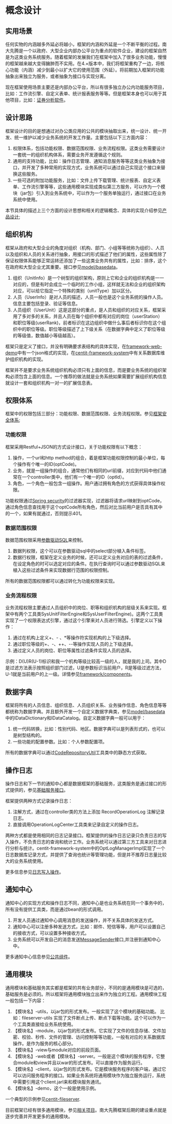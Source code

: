 # 概念设计

## 实用场景
任何实物的内涵越多外延必将越小，框架的内涵和外延是一个不断平衡的过程。南大先腾是一个以政府、大型企业内部办公平台为重点的软件企业，建设的框架自然是为这类业务系统服务。随着框架的发展我们在框架中加入了很多业务功能，慢慢的框架越来越大变得臃肿而不实用。在4.×版本中，我们将框架重构了一边，将核心功能（内涵）减少到最小以扩大它的使用范围（外延）。将前期加入框架的功能抽象出来独立为服务，或者抽象为接口与实现分离。

现在框架使用场景主要还是内部办公平台，所以有很多独立办公内功能服务项目，比如：工作流引擎、自定义表单、统计报表服务等等。但是框架本身也可以用于其他项目，比如：[证券分析软件](http://demo.centit.com/smas)。

## 设计思路

框架设计的目的是想通过对办公类应用的公共的模块抽取出来，统一设计、统一开发、统一维护以减少业务系统的开发工作量。主要包括以下三方面内容：
1. 权限体系，包括功能权限、数据范围权限、业务流程权限。这类业务需要设计一套统一的组织机构体系，需要业务开发遵循这个规则。
2. 通用的支持功能，比如：操作日志管理、通知消息服务等等这类业务抽象为接口，并开发了多种常用的实现方式，业务系统可以通过自己实现这个接口来替换这些服务。
3. 一些可选的附加功能服务，比如：文件上传下载管理、统计报表、自定义表单、工作流引擎等等，这些通用模块实现成类似第三方服务，可以作为一个模块（jar包）引入到业务系统中，可以作为一个服务单独运行，通过接口在业务系统中使用。

本节具体的描述上三个方面的设计思想和相关的逻辑概念、具体的实现介绍参见[产品设计](./product_design.html);

## 组织机构

框架从政府和大型企业的角度对组织（机构、部门、小组等等统称为组织）、人员以及组织和人员的关系进行抽象，用接口的形式描述了他们的属性，这些属性除了保证权限体系能够正常运转还添加了一些这类业务共有的属性，比如：排序，这个在政府和大型企业尤其重要。接口参见[model/basedata](https://github.com/ndxt/centit-framework/tree/master/framework-core/src/main/java/com/centit/framework/model/basedata)。
1. 组织（UnitInfo）是一个树型的组织架构，原则上它和企业的组织机构是一一对应的，但是有时会成立一个临时的工作小组，这样就无法和企业的组织架构对应，可以给它指定一个特殊的类别（unitType）加以区分。
2. 人员（UserInfo）是对人员的描述，人员一般也是这个业务系统的操作人员。信息主要包括登录、验证等信息。
3. 人员组织（UserUnit）这是这部分的重点，是人员和组织的对应关系，框架采用了多对多的关系，并且人员在每个组织中都有对应的岗位（userStation）和职位等级(userRank)，前者标识在这边组织中做什么事后者标识你在这个组织中的职位等级。职位等级描述了上下级关系（在数据字典中定义了职位等级的等级值，数值越小等级越高）。

框架只是定义了接口，并没有明确要求表结构的具体实现，在[framework-web-demo](https://github.com/ndxt/centit-framework/tree/master/framework-web-demo)中有一个json格式的实现，在[centit-framework-system](https://github.com/ndxt/centit-framework-system)中有关系数据库维护组织机构的实现。

框架并不是要求业务系统组织机构必须只有上面的信息，而是要业务系统的组织架构必须包含上面的信息。一个推荐的做法就是业务系统如果需要扩展组织机构信息就设计一套和组织机构一对一的扩展信息表。

## 权限体系

框架中的权限包括三部分：功能权限、数据范围权限、业务流程权限。参见[框架安全体系](https://github.com/ndxt/centit-framework/tree/master/framework-security/src/main/java/com/centit/framework/security);

### 功能权限

框架采用Restful+JSON的方式设计接口，关于功能权限有以下概念：
1. 操作，一个url和http method的组合，着是框架功能权限控制的最小单位，每个操作有个唯一的ID(optCode)。
2. 业务，就是一组操作的组合，通常他们有相同的url前缀，对应到代码中他们通常在一个controller类中，他们有一个唯一的ID（optId）。
3. 角色，一个角色一般包含一组操作。用户通过拥有角色的方式获得具体操作权限。

功能权限通过[Spring security](https://docs.spring.io/spring-security/site/docs/current/guides/html5/)的过滤器实现，过滤器将请求url映射到optCode，通过角色信息查找用于这个optCode所有角色，然后对比当前用户是否具有其中的一个，如果有就通过，否则提示401。

### 数据范围权限

数据范围权限采用[参数驱动SQL](./technical_design.html#参数驱动sql)来控制。
1. 数据列权限，这个可以在参数驱动sql中的select部分植入条件标签。
2. 数据行权限，框架在定义业务的时候，还可以定义业务对应的表的过滤条件，在设定角色的时可以选定对应的条件。在执行查询时可以通过参数驱动SQL来植入这些过滤条件来实现数据行范围的权限控制。

所有的数据范围权限都可以通过转化为功能权限来实现。

### 业务流程权限

业务流程权限主要通过人员组织中的岗位、职等和组织机构的层级关系来实现。框架中有两个工具类SysUnitFilterEngine和SysUserFilterEngine)。这两个工具类实现了一个权限表达式引擎，通过这个引擎来对人员进行筛选。引擎定义以下操作：
1. 通过在机构上定义+、- 、*等操作符实现机构的上下级选择。
2. 通过职位等级的+、-、++、--等操作实现人员的上下级选择。
3. 通过定义人员的岗位、职位等属性过滤条件实现人员的选择。

示例：D(U)R(U-1)标识和我一个机构等级比较高一级的人，就是我的上司。其中D是过滤方法表示按照组织部门过滤，U是参数标识当前用户，R是等级过滤方法，U-1就是当前用户的上一级。详情参见[framework/components](https://github.com/ndxt/centit-framework/tree/master/framework-core/src/main/java/com/centit/framework/components)。

## 数据字典

框架将所有的人员信息、组织信息、人员组织关系、业务操作信息、角色信息等等都统称为数据字典。并且额外开发一个自定义数据字典类，参见[model/basedata](https://github.com/ndxt/centit-framework/tree/master/framework-core/src/main/java/com/centit/framework/model/basedata)中的IDataDictionary和IDataCatalog。自定义数据字典一般可以用于：

1. 统一代码转换，比如：性别代码、地区。数据字典可以是列表形式的，也可以是树型结构的。
2. 一些功能的配置参数。比如：个人参数配置项。

所有的数据字典可以通过[CodeRepositoryUtil](https://github.com/ndxt/centit-framework/tree/master/framework-core/src/main/java/com/centit/framework/components)工具类中的静态方式获取。

## 操作日志

操作日志和下一节的通知中心都是数据框架的基础服务，这类服务是通过接口的形式提供的，参见[基础服务接口](https://github.com/ndxt/centit-framework/tree/master/framework-adapter/src/main/java/com/centit/framework/model/adapter)。

框架提供两种方式记录操作日志：
1. 注解方式，通过在controller类的方法上添加 RecordOperationLog 注解记录日志。
2. 直接调用OperationLogCenter工具类来记录自定义的操作日志。

两种方式都是使用相同的日志记录接口。框架提供的操作日志记录只负责日志的写入操作，不负责日志的查询和统计工作。业务系统可以通过第三方工具来对日志进行分析与统计。centit-framework-system中的OptLogManagerImpl实现了一个日志数据库记录方式，并提供了查询也统计等管理功能，但是并不推荐日志量比较大的业务系统使用。

更多信息参见[日志写入操作](https://github.com/ndxt/centit-framework/tree/master/framework-core/src/main/java/com/centit/framework/operationlog)。

## 通知中心

通知中心的实现方式和操作日志不同，通知中心是也业务系统在同一个事务中的，所有没有提供工具类，而是通过bean的形式调用。

1. 开发人员通过通知中心调用消息的发送操作，并不关系具体的发送方式。
2. 通知中心可以注册多种发送方式，比如：邮件、短信等等，用户可以设置自己的接收方式，可以设置多种接收方式。
3. 业务系统可以开发自己的消息发送[MessageSender](https://github.com/ndxt/centit-framework/tree/master/framework-adapter/src/main/java/com/centit/framework/model/adapter)接口,并注册到通知中心中。 

更多通知中心信息参见[公共组件](https://github.com/ndxt/centit-framework/tree/master/framework-core/src/main/java/com/centit/framework/components)。

## 通用模块

通用模块和基础服务其实都是框架的共有业务部分，不同的是通用模块是可选的，基础服务是必须的。所以框架将通用模块独立出来作为独立的工程。通用模块工程一般包括一下内容：

1. 【模块名】-utils，以jar包的形式发布。一般实现了这个模块的基础功能。 比如：fileserver-utils 实现了文件断点上传、断点下载等功能。这个可以作为一个工具类直接给业务系统使用。
2. 【模块名】-module，以jar包的形式发布。它实现了文件的信息存储、文件加密、校验、秒传、文件的管理、访问控制等等功能，一般有对应的关系数据库操作。是作为服务的核心部分。
3. 【模块名】-view与module对应的前段页面。
4. 【模块名】-web或者【模块名】-server。一般是这个模块的服务程序，它整合module和view并且以war的形式发布。可以直接作为服务运行。
5. 【模块名】-client，以jar包的形式发布。它是模块服务程序的客户端，通过它可以访问服务程序的接口。如果业务系统将通用模块作为独立服务运行，系统中需要引用这个client.jarl来和模块服务通讯。
6. 【模块名】-demo，这个一般是使用示例。

一个典型的示例参见[centit-fileserver](https://github.com/ndxt/centit-fileserver).

目前框架已经有很多通用模块，参见[相关项目](https://ndxt.github.io/projects/)。南大先腾框架后期的建设重点就是逐步完善并开发更多的通用模块。